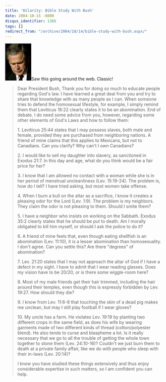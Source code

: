 ```yaml
---
title: 'Hilarity: Bible Study With Bush'
date: 2004-10-15 -0800
disqus_identifier: 1366
tags: []
redirect_from: "/archive/2004/10/14/bible-study-with-bush.aspx/"
---
```


![Bush Prays](/images/bushprays.jpg)Saw this going around the web.
Classic!

> Dear President Bush, Thank you for doing so much to educate people
> regarding God's law. I have learned a great deal from you and try to
> share that knowledge with as many people as I can. When someone tries
> to defend the homosexual lifestyle, for example, I simply remind them
> that Leviticus 18:22 clearly states it to be an abomination. End of
> debate. I do need some advice from you, however, regarding some other
> elements of God's Laws and how to follow them:
>
> ​1. Leviticus 25:44 states that I may possess slaves, both male and
> female, provided they are purchased from neighboring nations. A friend
> of mine claims that this applies to Mexicans, but not to Canadians.
> Can you clarify? Why can't I own Canadians?
>
> ​2. I would like to sell my daughter into slavery, as sanctioned in
> Exodus 21:7. In this day and age, what do you think would be a fair
> price for her?
>
> ​3. I know that I am allowed no contact with a woman while she is in
> her period of menstrual uncleanliness (Lev. 15:19-24). The problem is,
> how do I tell? I have tried asking, but most women take offense.
>
> ​4. When I burn a bull on the altar as a sacrifice, I know it creates
> a pleasing odor for the Lord (Lev. 1:9). The problem is my neighbors.
> They claim the odor is not pleasing to them. Should I smite them?
>
> ​5. I have a neighbor who insists on working on the Sabbath. Exodus
> 35:2 clearly states that he should be put to death. Am I morally
> obligated to kill him myself, or should I ask the police to do it?
>
> ​6. A friend of mine feels that, even though eating shellfish is an
> abomination (Lev. 11:10), it is a lesser abomination than
> homosexuality. I don't agree. Can you settle this? Are there "degrees"
> of abomination?
>
> ​7. Lev. 21:20 states that I may not approach the altar of God if I
> have a defect in my sight. I have to admit that I wear reading
> glasses. Does my vision have to be 20/20, or is there some wiggle-room
> here?
>
> ​8. Most of my male friends get their hair trimmed, including the hair
> around their temples, even though this is expressly forbidden by Lev.
> 19:27. How should they die?
>
> ​9. I know from Lev. 11:6-8 that touching the skin of a dead pig makes
> me unclean, but may I still play football if I wear gloves?
>
> ​10. My uncle has a farm. He violates Lev. 19:19 by planting two
> different crops in the same field, as does his wife by wearing
> garments made of two different kinds of thread (cotton/polyester
> blend). He also tends to curse and blaspheme a lot. Is it really
> necessary that we go to all the trouble of getting the whole town
> together to stone them (Lev. 24:10-16)? Couldn't we just burn them to
> death at a private family affair, like we do with people who sleep
> with their in-laws (Lev. 20:14)?
>
> I know you have studied these things extensively and thus enjoy
> considerable expertise in such matters, so I am confident you can
> help.

